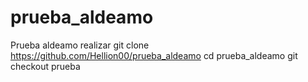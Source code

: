 # prueba_aldeamo
Prueba aldeamo
realizar git clone https://github.com/Hellion00/prueba_aldeamo
cd prueba_aldeamo
git checkout prueba
